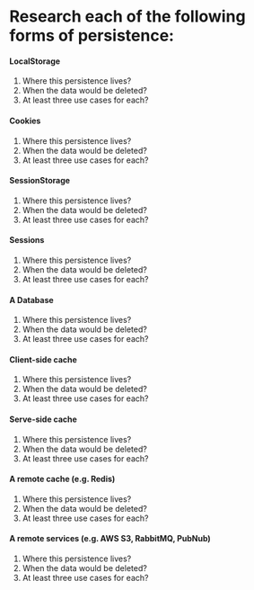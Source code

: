 # Research each of the following forms of persistence:

#### LocalStorage
1. Where this persistence lives?
2. When the data would be deleted?
3. At least three use cases for each?

#### Cookies
1. Where this persistence lives?
2. When the data would be deleted?
3. At least three use cases for each?

#### SessionStorage
1. Where this persistence lives?
2. When the data would be deleted?
3. At least three use cases for each?

#### Sessions
1. Where this persistence lives?
2. When the data would be deleted?
3. At least three use cases for each?

#### A Database
1. Where this persistence lives?
2. When the data would be deleted?
3. At least three use cases for each?

#### Client-side cache
1. Where this persistence lives?
2. When the data would be deleted?
3. At least three use cases for each?

#### Serve-side cache
1. Where this persistence lives?
2. When the data would be deleted?
3. At least three use cases for each?

#### A remote cache (e.g. Redis)
1. Where this persistence lives?
2. When the data would be deleted?
3. At least three use cases for each?

#### A remote services (e.g. AWS S3, RabbitMQ, PubNub)
1. Where this persistence lives?
2. When the data would be deleted?
3. At least three use cases for each?
